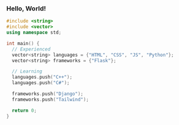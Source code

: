 ### Hello, World!

```cpp
#include <string>
#include <vector>
using namespace std;

int main() {
  // Experienced
  vector<string> languages = {"HTML", "CSS", "JS", "Python"};
  vector<string> frameworks = {"Flask"};

  // Learning
  languages.push("C++"); 
  languages.push("C#");

  frameworks.push("Django");
  frameworks.push("Tailwind");

  return 0;
}
```

<!---
jonathanwang2018/jonathanwang2018 is a ✨ special ✨ repository because its `README.md` (this file) appears on your GitHub profile.
You can click the Preview link to take a look at your changes.
--->
